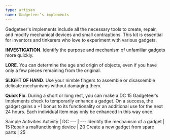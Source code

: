 ```yaml
---
type: artisan
name: Gadgeteer’s implements
---
```

Gadgeteer's implements include all the necessary tools to create, repair, and modify mechanical devices and small contraptions. This kit is essential for inventors and tinkerers who love to experiment with various gadgets.

__INVESTIGATION__. 
Identify the purpose and mechanism of unfamiliar gadgets more quickly.

__LORE__. 
You can determine the age and origin of objects, even if you have only a few pieces remaining from the original.

__SLIGHT OF HAND__. 
Use your nimble fingers to assemble or disassemble delicate mechanisms without damaging them.

__Quick Fix__. 
During a short or long rest, you can make a DC 15 Gadgeteer’s Implements check to temporarily enhance a gadget. On a success, the gadget gains a +1 bonus to its functionality or an additional use for the next 24 hours. Each individual item may only be enhanced in this way once. 

Sample Activities
Activity | DC
--- | ---
Identify the mechanism of a gadget | 15
Repair a malfunctioning device | 20
Create a new gadget from spare parts | 25